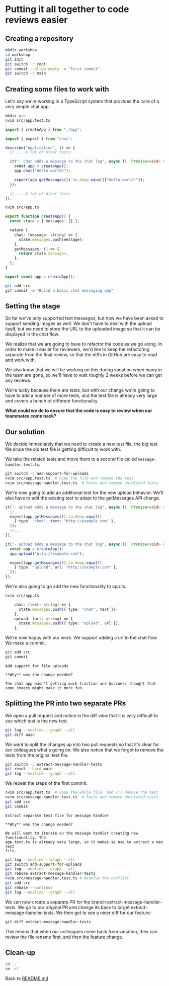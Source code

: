# Putting it all together to code reviews easier

## Creating a repository

```sh
mkdir workshop
cd workshop
git init
git switch -c root
git commit --allow-empty -m "First commit"
git switch -c main
```

## Creating some files to work with

Let's say we're working in a TypeScript system that provides the core of a very
simple chat app.

```sh
mkdir src
nvim src/app.test.ts
```

```typescript
import { createApp } from "./app";

import { expect } from "chai";

describe("Application", () => {
  // ... A lot of other tests

  it("- chat adds a message to the chat log", async (): Promise<void> => {
    const app = createApp();
    app.chat("Hello world!");

    expect(app.getMessages()).to.deep.equal(["Hello world!"]);
  });

  // ... A lot of other tests
});
```

```sh
nvim src/app.ts
```

```typescript
export function createApp() {
  const state = { messages: [] };

  return {
    chat: (message: string) => {
      state.messages.push(message);
    },
    getMessages: () => {
      return state.messages;
    },
  };
}

export const app = createApp();
```

```sh
git add src
git commit -m "Build a basic chat messaging app"
```

## Setting the stage

So far we've only supported text messages, but now we have been asked to support
sending images as well. We don't have to deal with the upload itself, but we
need to store the URL to the uploaded image so that it can be displayed in the
chat flow.

We realize that we are going to have to refactor the code as we go along. In
order to make it easier for reviewers, we'd like to keep the refactoring
separate from the final review, so that the diffs in GitHub are easy to read and
work with.

We also know that we will be working on this during vacation when many in the
team are gone, so we'll have to wait roughly 2 weeks before we can get any
reviews.

We're lucky because there are tests, but with our change we're going to have to
add a number of more tests, and the test file is already very large and covers
a bunch of different functionality.

**What could we do to ensure that the code is easy to review when our teammates
come back?**

## Our solution

We decide immediately that we need to create a new test file, the big test file
since the old test file is getting difficult to work with.

We take the related tests and move them to a second file called
`message-handler.test.ts`.

```sh
git switch -c add-support-for-uploads
nvim src/app.test.ts  # Copy the file and remove the test
nvim src/message-handler.test.ts  # Paste and remove unrelated tests
```

We're now going to add an additional test for the new upload behavior. We'll
also have to edit the existing test to adapt to the getMessages API change.

```typescript
it("- upload adds a message to the chat log", async (): Promise<void> => {
  //...
  expect(app.getMessages()).to.deep.equal([
    { type: "chat", text: "http://example.com" },
  ]);
  //...
});

it("- upload adds a message to the chat log", async (): Promise<void> => {
  const app = createApp();
  app.upload("http://example.com");

  expect(app.getMessages()).to.deep.equal([
    { type: "upload", url: "http://example.com" },
  ]);
});
```

We're also going to go add the new functionality to app.ts.

```sh
nvim src/app.ts
```

```typescript
    chat: (text: string) => {
      state.messages.push({ type: "chat", text });
    },
    upload: (url: string) => {
      state.messages.push({ type: "upload", url });
    },
```

We're now happy with our work. We support adding a url to the chat flow. We make
a commit.

```sh
git add src
git commit
```

```gitcommit
Add support for file uploads

**Why** was the change needed?

The chat app wasn't getting much traction and business thought that some images might make it more fun.
```

## Splitting the PR into two separate PRs

We open a pull request and notice in the diff view that it is very difficult to
see which test is the new test. 

```sh
git log --oneline --graph --all
git diff main
```

We want to split the changes up into two pull requests so that it's clear for
our colleagues what's going on. We also notice that we forgot to remove the
tests from the original test file.


```sh
git switch -c extract-message-handler-tests
git reset --hard main
git log --oneline --graph --all
```

We repeat the steps of the first commit.

```sh
nvim src/app.test.ts  # Copy the whole file, and (!) remove the test
nvim src/message-handler.test.ts  # Paste and remove unrelated tests
git add src
git commit
```

```gitcommit
Extract separate test file for message handler

**Why** was the change needed?

We will want to iterate on the message handler creating new functionality. The
app.test.ts is already very large, so it makes se nse to extract a new test
file.
```

```sh
git log --oneline --graph --all
git switch add-support-for-uploads
git log --oneline --graph --all
git rebase extract-message-handler-tests
nvim src/message-handler.test.ts # Resolve the conflict
git add src
git rebase --continue
git log --oneline --graph --all
```

We can now create a separate PR for the branch extract-message-handler-tests. We
go to our original PR and change its base to target
extract-message-handler-tests. We then get to see a nicer diff for our feature:

```sh
git diff extract-message-handler-tests
```

This means that when our colleagues come back from vacation, they can review the
file rename first, and then the feature change.

## Clean-up

```sh
cd ..
rm -rf
```

Back to [README.md](README.md)
